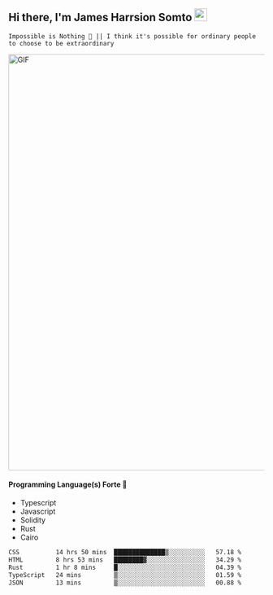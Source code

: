 ## Hi there, I'm James Harrsion Somto <img src="https://media.giphy.com/media/hvRJCLFzcasrR4ia7z/giphy.gif" width="25px">

`Impossible is Nothing 🚀 || I think it's possible for ordinary people to choose to be extraordinary`

 
<img align="center" alt="GIF" src="https://github.com/Gapur/Gapur/blob/master/coding.gif?raw=true" width="818px" height="818px" />


#### Programming Language(s) Forte 🚀
- Typescript
- Javascript
- Solidity
- Rust
- Cairo



<!--START_SECTION:waka-->

```txt
CSS          14 hrs 50 mins  ██████████████▒░░░░░░░░░░   57.18 %
HTML         8 hrs 53 mins   ████████▓░░░░░░░░░░░░░░░░   34.29 %
Rust         1 hr 8 mins     █░░░░░░░░░░░░░░░░░░░░░░░░   04.39 %
TypeScript   24 mins         ▒░░░░░░░░░░░░░░░░░░░░░░░░   01.59 %
JSON         13 mins         ▒░░░░░░░░░░░░░░░░░░░░░░░░   00.88 %
```

<!--END_SECTION:waka-->
<br />
<br />
<br />







